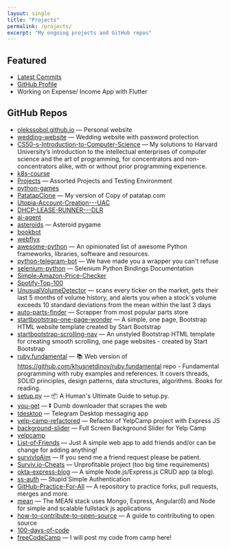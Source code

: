 ```yaml
---
layout: single
title: "Projects"
permalink: /projects/
excerpt: "My ongoing projects and GitHub repos"
---
```


## Featured
- [Latest Commits](/commits/)
- [GitHub Profile](https://github.com/OleksSobol)
- Working on Expense/ Income App with Flutter

## GitHub Repos

- [olekssobol.github.io](https://github.com/OleksSobol/olekssobol.github.io) — Personal website 
- [wedding-website](https://github.com/OleksSobol/wedding-website) — Wedding website with password protection
- [CS50-s-Introduction-to-Computer-Science](https://github.com/OleksSobol/CS50-s-Introduction-to-Computer-Science) — My solutions to Harvard University’s introduction to the intellectual enterprises of computer science and the art of programming, for concentrators and non-concentrators alike, with or without prior programming experience.
- [k8s-course](https://github.com/OleksSobol/k8s-course)
- [Projects](https://github.com/OleksSobol/Projects) — Assorted Projects and Testing Environment
- [python-games](https://github.com/OleksSobol/python-games)
- [PatatapClone](https://github.com/OleksSobol/PatatapClone) — My version of Copy of patatap.com
- [Utopia-Account-Creation---UAC](https://github.com/OleksSobol/Utopia-Account-Creation---UAC)
- [DHCP-LEASE-RUNNER---DLR](https://github.com/OleksSobol/DHCP-LEASE-RUNNER---DLR)
- [ai-agent](https://github.com/OleksSobol/ai-agent)
- [asteroids](https://github.com/OleksSobol/asteroids) — Asteroid pygame
- [bookbot](https://github.com/OleksSobol/bookbot)
- [webflyx](https://github.com/OleksSobol/webflyx)
- [awesome-python](https://github.com/OleksSobol/awesome-python) — An opinionated list of awesome Python frameworks, libraries, software and resources.
- [python-telegram-bot](https://github.com/OleksSobol/python-telegram-bot) — We have made you a wrapper you can't refuse
- [selenium-python](https://github.com/OleksSobol/selenium-python) — Selenium Python Bindings Documentation
- [Simple-Amazon-Price-Checker](https://github.com/OleksSobol/Simple-Amazon-Price-Checker)
- [Spotify-Top-100](https://github.com/OleksSobol/Spotify-Top-100)
- [UnusualVolumeDetector](https://github.com/OleksSobol/UnusualVolumeDetector) — scans every ticker on the market, gets their last 5 months of volume history, and alerts you when a stock's volume exceeds 10 standard deviations from the mean within the last 3 days
- [auto-parts-finder](https://github.com/OleksSobol/auto-parts-finder) — Scrapper from most popular parts store
- [startbootstrap-one-page-wonder](https://github.com/OleksSobol/startbootstrap-one-page-wonder) — A simple, one page, Bootstrap HTML website template created by Start Bootstrap
- [startbootstrap-scrolling-nav](https://github.com/OleksSobol/startbootstrap-scrolling-nav) — An unstyled Bootstrap HTML template for creating smooth scrolling, one page websites - created by Start Bootstrap
- [ruby.fundamental](https://github.com/OleksSobol/ruby.fundamental) —  📚 Web version of https://github.com/khusnetdinov/ruby.fundamental repo - Fundamental programming with ruby examples and references. It covers threads, SOLID principles, design patterns, data structures, algorithms. Books for reading.
- [setup.py](https://github.com/OleksSobol/setup.py) — 📦 A Human's Ultimate Guide to setup.py.
- [you-get](https://github.com/OleksSobol/you-get) — :arrow_double_down: Dumb downloader that scrapes the web
- [tdesktop](https://github.com/OleksSobol/tdesktop) — Telegram Desktop messaging app
- [yelp-camp-refactored](https://github.com/OleksSobol/yelp-camp-refactored) — Refactor of YelpCamp project with Express JS
- [background-slider](https://github.com/OleksSobol/background-slider) — Full Screen Background Slider for Yelp Camp
- [yelpcamp](https://github.com/OleksSobol/yelpcamp)
- [List-of-Friends](https://github.com/OleksSobol/List-of-Friends) — Just A simple web app to add friends and/or can be change for adding anything!
- [survivIoAim](https://github.com/OleksSobol/survivIoAim) — If you send me a friend request please be patient.
- [Surviv.io-Cheats](https://github.com/OleksSobol/Surviv.io-Cheats) — Unprofitable project (too big time requirements)
- [okta-express-blog](https://github.com/OleksSobol/okta-express-blog) — A simple Node.js/Express.js CRUD app (a blog).
- [ss-auth](https://github.com/OleksSobol/ss-auth) — Stupid Simple Authentication
- [GitHub-Practice-For-All](https://github.com/OleksSobol/GitHub-Practice-For-All) — A repository to practice forks, pull requests, merges and more.
- [mean](https://github.com/OleksSobol/mean) — The MEAN stack uses Mongo, Express, Angular(6) and Node for simple and scalable fullstack js applications
- [how-to-contribute-to-open-source](https://github.com/OleksSobol/how-to-contribute-to-open-source) — A guide to contributing to open source
- [100-days-of-code](https://github.com/OleksSobol/100-days-of-code)
- [freeCodeCamp](https://github.com/OleksSobol/freeCodeCamp) — I will post my code from camp here!
